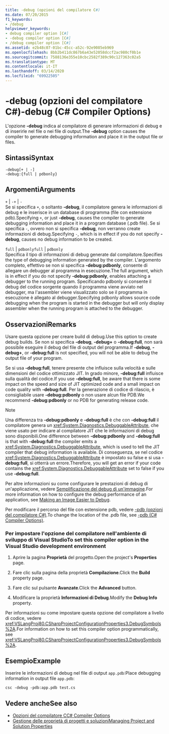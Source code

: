```yaml
---
title: -debug (opzioni del compilatore C#)
ms.date: 07/20/2015
f1_keywords:
- /debug
helpviewer_keywords:
- debug compiler option [C#]
- -debug compiler option [C#]
- /debug compiler option [C#]
ms.assetid: e2b48c07-01bc-45cc-a52c-92e9085eb969
ms.openlocfilehash: 8bb2b411dc867b6a43e52058dccf2ac980cf0b1e
ms.sourcegitcommit: 7588136e355e10cbc2582f389c90c127363c02a5
ms.translationtype: MT
ms.contentlocale: it-IT
ms.lasthandoff: 03/14/2020
ms.locfileid: "69922505"
---
```

# <a name="-debug-c-compiler-options"></a><span data-ttu-id="18a60-102">-debug (opzioni del compilatore C#)</span><span class="sxs-lookup"><span data-stu-id="18a60-102">-debug (C# Compiler Options)</span></span>
<span data-ttu-id="18a60-103">L'opzione **-debug** indica al compilatore di generare informazioni di debug e di inserirle nel file o nei file di output.</span><span class="sxs-lookup"><span data-stu-id="18a60-103">The **-debug** option causes the compiler to generate debugging information and place it in the output file or files.</span></span>  
  
## <a name="syntax"></a><span data-ttu-id="18a60-104">Sintassi</span><span class="sxs-lookup"><span data-stu-id="18a60-104">Syntax</span></span>  
  
```console  
-debug[+ | -]  
-debug:{full | pdbonly}  
```  
  
## <a name="arguments"></a><span data-ttu-id="18a60-105">Argomenti</span><span class="sxs-lookup"><span data-stu-id="18a60-105">Arguments</span></span>  
 <span data-ttu-id="18a60-106">`+` &#124; `-`</span><span class="sxs-lookup"><span data-stu-id="18a60-106">`+` &#124; `-`</span></span>  
 <span data-ttu-id="18a60-107">Se si specifica `+`, o soltanto **-debug**, il compilatore genera le informazioni di debug e le inserisce in un database di programma (file con estensione pdb).</span><span class="sxs-lookup"><span data-stu-id="18a60-107">Specifying `+`, or just **-debug**, causes the compiler to generate debugging information and place it in a program database (.pdb file).</span></span> <span data-ttu-id="18a60-108">Se si specifica `-`, ovvero non si specifica **-debug**, non verranno create informazioni di debug.</span><span class="sxs-lookup"><span data-stu-id="18a60-108">Specifying `-`, which is in effect if you do not specify **-debug**, causes no debug information to be created.</span></span>  
  
 <span data-ttu-id="18a60-109">`full` &#124; `pdbonly`</span><span class="sxs-lookup"><span data-stu-id="18a60-109">`full` &#124; `pdbonly`</span></span>  
 <span data-ttu-id="18a60-110">Specifica il tipo di informazioni di debug generate dal compilatore.</span><span class="sxs-lookup"><span data-stu-id="18a60-110">Specifies the type of debugging information generated by the compiler.</span></span> <span data-ttu-id="18a60-111">L'argomento completo, effettivo se non si specifica **-debug:pdbonly**, consente di allegare un debugger al programma in esecuzione.</span><span class="sxs-lookup"><span data-stu-id="18a60-111">The full argument, which is in effect if you do not specify **-debug:pdbonly**, enables attaching a debugger to the running program.</span></span> <span data-ttu-id="18a60-112">Specificando pdbonly si consente il debug del codice sorgente quando il programma viene avviato nel debugger, ma l'assembler viene visualizzato solo se il programma in esecuzione è allegato al debugger.</span><span class="sxs-lookup"><span data-stu-id="18a60-112">Specifying pdbonly allows source code debugging when the program is started in the debugger but will only display assembler when the running program is attached to the debugger.</span></span>  
  
## <a name="remarks"></a><span data-ttu-id="18a60-113">Osservazioni</span><span class="sxs-lookup"><span data-stu-id="18a60-113">Remarks</span></span>  
 <span data-ttu-id="18a60-114">Usare questa opzione per creare build di debug.</span><span class="sxs-lookup"><span data-stu-id="18a60-114">Use this option to create debug builds.</span></span> <span data-ttu-id="18a60-115">Se non si specifica **-debug**, **-debug+** o **-debug:full**, non sarà possibile eseguire il debug del file di output del programma.</span><span class="sxs-lookup"><span data-stu-id="18a60-115">If **-debug**, **-debug+**, or **-debug:full** is not specified, you will not be able to debug the output file of your program.</span></span>  
  
 <span data-ttu-id="18a60-116">Se si usa **-debug:full**, tenere presente che influisce sulla velocità e sulle dimensioni del codice ottimizzato JIT. In grado minore, **-debug:full** influisce sulla qualità del codice.</span><span class="sxs-lookup"><span data-stu-id="18a60-116">If you use **-debug:full**, be aware that there is some impact on the speed and size of JIT optimized code and a small impact on code quality with **-debug:full**.</span></span> <span data-ttu-id="18a60-117">Per la generazione di codice di rilascio, è consigliabile usare **-debug:pdbonly** o non usare alcun file PDB.</span><span class="sxs-lookup"><span data-stu-id="18a60-117">We recommend **-debug:pdbonly** or no PDB for generating release code.</span></span>  
  
> [!NOTE]
> <span data-ttu-id="18a60-118">Una differenza tra **-debug:pdbonly** e **-debug:full** è che con **-debug:full** il compilatore genera un <xref:System.Diagnostics.DebuggableAttribute>, che viene usato per indicare al compilatore JIT che le informazioni di debug sono disponibili.</span><span class="sxs-lookup"><span data-stu-id="18a60-118">One difference between **-debug:pdbonly** and **-debug:full** is that with **-debug:full** the compiler emits a <xref:System.Diagnostics.DebuggableAttribute>, which is used to tell the JIT compiler that debug information is available.</span></span> <span data-ttu-id="18a60-119">Di conseguenza, se nel codice <xref:System.Diagnostics.DebuggableAttribute> è impostato su false e si usa **-debug:full**, si otterrà un errore.</span><span class="sxs-lookup"><span data-stu-id="18a60-119">Therefore, you will get an error if your code contains the <xref:System.Diagnostics.DebuggableAttribute> set to false if you use **-debug:full**.</span></span>  
  
 <span data-ttu-id="18a60-120">Per altre informazioni su come configurare le prestazioni di debug di un'applicazione, vedere [Semplificazione del debug di un'immagine](../../../framework/debug-trace-profile/making-an-image-easier-to-debug.md).</span><span class="sxs-lookup"><span data-stu-id="18a60-120">For more information on how to configure the debug performance of an application, see [Making an Image Easier to Debug](../../../framework/debug-trace-profile/making-an-image-easier-to-debug.md).</span></span>  
  
 <span data-ttu-id="18a60-121">Per modificare il percorso del file con estensione pdb, vedere [-pdb (opzioni del compilatore C#)](./pdb-compiler-option.md).</span><span class="sxs-lookup"><span data-stu-id="18a60-121">To change the location of the .pdb file, see [-pdb (C# Compiler Options)](./pdb-compiler-option.md).</span></span>  
  
### <a name="to-set-this-compiler-option-in-the-visual-studio-development-environment"></a><span data-ttu-id="18a60-122">Per impostare l'opzione del compilatore nell'ambiente di sviluppo di Visual Studio</span><span class="sxs-lookup"><span data-stu-id="18a60-122">To set this compiler option in the Visual Studio development environment</span></span>  
  
1. <span data-ttu-id="18a60-123">Aprire la pagina **Proprietà** del progetto.</span><span class="sxs-lookup"><span data-stu-id="18a60-123">Open the project's **Properties** page.</span></span>  
  
2. <span data-ttu-id="18a60-124">Fare clic sulla pagina della proprietà **Compilazione**.</span><span class="sxs-lookup"><span data-stu-id="18a60-124">Click the **Build** property page.</span></span>  
  
3. <span data-ttu-id="18a60-125">Fare clic sul pulsante **Avanzate**.</span><span class="sxs-lookup"><span data-stu-id="18a60-125">Click the **Advanced** button.</span></span>  
  
4. <span data-ttu-id="18a60-126">Modificare la proprietà **Informazioni di Debug**.</span><span class="sxs-lookup"><span data-stu-id="18a60-126">Modify the **Debug Info** property.</span></span>  
  
 <span data-ttu-id="18a60-127">Per informazioni su come impostare questa opzione del compilatore a livello di codice, vedere <xref:VSLangProj80.CSharpProjectConfigurationProperties3.DebugSymbols%2A>.</span><span class="sxs-lookup"><span data-stu-id="18a60-127">For information on how to set this compiler option programmatically, see <xref:VSLangProj80.CSharpProjectConfigurationProperties3.DebugSymbols%2A>.</span></span>  
  
## <a name="example"></a><span data-ttu-id="18a60-128">Esempio</span><span class="sxs-lookup"><span data-stu-id="18a60-128">Example</span></span>  
 <span data-ttu-id="18a60-129">Inserire le informazioni di debug nel file di output `app.pdb`:</span><span class="sxs-lookup"><span data-stu-id="18a60-129">Place debugging information in output file `app.pdb`:</span></span>  
  
```console  
csc -debug -pdb:app.pdb test.cs  
```  
  
## <a name="see-also"></a><span data-ttu-id="18a60-130">Vedere anche</span><span class="sxs-lookup"><span data-stu-id="18a60-130">See also</span></span>

- [<span data-ttu-id="18a60-131">Opzioni del compilatore C</span><span class="sxs-lookup"><span data-stu-id="18a60-131">C# Compiler Options</span></span>](./index.md)
- [<span data-ttu-id="18a60-132">Gestione delle proprietà di progetti e soluzioni</span><span class="sxs-lookup"><span data-stu-id="18a60-132">Managing Project and Solution Properties</span></span>](/visualstudio/ide/managing-project-and-solution-properties)
